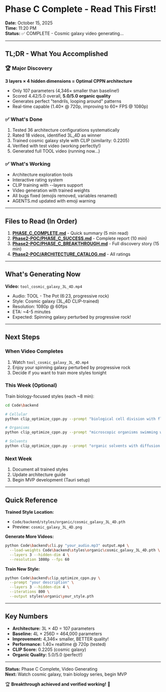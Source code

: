 # Phase C Complete - Read This First!

**Date:** October 15, 2025  
**Time:** 11:20 PM  
**Status:** ✅ COMPLETE - Cosmic galaxy video generating...

---

## TL;DR - What You Accomplished

### 🏆 Major Discovery

**3 layers × 4 hidden dimensions = Optimal CPPN architecture**

- Only 107 parameters (4,346× smaller than baseline!)
- Scored 4.42/5.0 overall, **5.0/5.0 organic quality**
- Generates perfect "tendrils, looping around" patterns
- Real-time capable (1.40× @ 720p, improving to 60+ FPS @ 1080p)

### ✅ What's Done

1. Tested 36 architecture configurations systematically
2. Rated 18 videos, identified 3L_4D as winner
3. Trained cosmic galaxy style with CLIP (similarity: 0.2205)
4. Verified with test video (working perfectly!)
5. Generated full TOOL video (running now...)

### ✅ What's Working

- Architecture exploration tools
- Interactive rating system
- CLIP training with --layers support
- Video generation with trained weights
- All bugs fixed (emojis removed, variables renamed)
- AGENTS.md updated with emoji warning

---

## Files to Read (In Order)

1. **[PHASE_C_COMPLETE.md](./PHASE_C_COMPLETE.md)** - Quick summary (5 min read)
2. **[Phase2-POC/PHASE_C_SUCCESS.md](./Phase2-POC/PHASE_C_SUCCESS.md)** - Complete report (10 min)
3. **[Phase2-POC/PHASE_C_BREAKTHROUGH.md](./Phase2-POC/PHASE_C_BREAKTHROUGH.md)** - Full discovery story (15 min)
4. **[Phase2-POC/ARCHITECTURE_CATALOG.md](./Phase2-POC/ARCHITECTURE_CATALOG.md)** - All ratings

---

## What's Generating Now

**Video:** `tool_cosmic_galaxy_3L_4D.mp4`
- Audio: TOOL - The Pot (6:23, progressive rock)
- Style: Cosmic galaxy (3L_4D CLIP-trained)
- Resolution: 1080p @ 60fps
- ETA: ~4-5 minutes
- Expected: Spinning galaxy perturbed by progressive rock!

---

## Next Steps

### When Video Completes

1. Watch `tool_cosmic_galaxy_3L_4D.mp4`
2. Enjoy your spinning galaxy perturbed by progressive rock
3. Decide if you want to train more styles tonight

### This Week (Optional)

Train biology-focused styles (each ~8 min):
```bash
cd Code\backend

# Cellular
python clip_optimize_cppn.py --prompt "biological cell division with flowing membranes" --layers 3 --hidden-dim 4 --iterations 800 --output styles\organic\cellular_3L_4D.pth

# Organisms
python clip_optimize_cppn.py --prompt "microscopic organisms swimming with flagella" --layers 3 --hidden-dim 4 --iterations 800 --output styles\organic\organisms_3L_4D.pth

# Solvents
python clip_optimize_cppn.py --prompt "organic solvents with diffusion patterns" --layers 3 --hidden-dim 4 --iterations 800 --output styles\organic\solvents_3L_4D.pth
```

### Next Week

1. Document all trained styles
2. Update architecture guide
3. Begin MVP development (Tauri setup)

---

## Quick Reference

**Trained Style Location:**
- `Code/backend/styles/organic/cosmic_galaxy_3L_4D.pth`
- Preview: `cosmic_galaxy_3L_4D.png`

**Generate More Videos:**
```bash
python Code\backend\cli.py "your_audio.mp3" output.mp4 \
  --load-weights Code\backend\styles\organic\cosmic_galaxy_3L_4D.pth \
  --layers 3 --hidden-dim 4 \
  --resolution 1080p --fps 60
```

**Train New Style:**
```bash
python Code\backend\clip_optimize_cppn.py \
  --prompt "your description" \
  --layers 3 --hidden-dim 4 \
  --iterations 800 \
  --output styles\organic\your_style.pth
```

---

## Key Numbers

- **Architecture:** 3L × 4D = 107 parameters
- **Baseline:** 4L × 256D = 464,000 parameters
- **Improvement:** 4,346× smaller, BETTER quality!
- **Performance:** 1.40× realtime @ 720p (tested)
- **CLIP Score:** 0.2205 (cosmic galaxy)
- **Organic Quality:** 5.0/5.0 (perfect!)

---

**Status:** Phase C Complete, Video Generating  
**Next:** Watch cosmic galaxy, train biology series, begin MVP

🏆 **Breakthrough achieved and verified working!** 🌌


